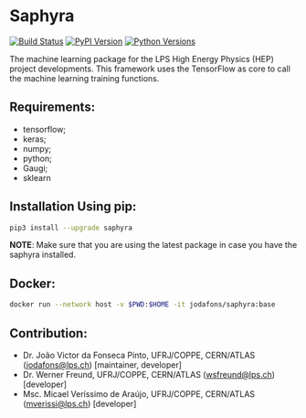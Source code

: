 
# Saphyra

[![Build Status](https://travis-ci.org/jodafons/saphyra.svg?branch=master)](https://travis-ci.org/github/jodafons/saphyra)
[![PyPI Version](https://img.shields.io/pypi/v/saphyra)](https://pypi.org/project/saphyra/)
[![Python Versions](https://img.shields.io/pypi/pyversions/saphyra)](https://github.com/jodafons/saphyra)



The machine learning package for the LPS High Energy Physics (HEP) project developments. This framework uses the 
TensorFlow as core to call the machine learning training functions. 



## Requirements:

- tensorflow;
- keras;
- numpy;
- python;
- Gaugi;
- sklearn


## Installation Using pip:


```bash
pip3 install --upgrade saphyra
```
**NOTE**: Make sure that you are using the latest package in case you have the saphyra installed. 


## Docker:

```bash
docker run --network host -v $PWD:$HOME -it jodafons/saphyra:base
```


## Contribution:

- Dr. João Victor da Fonseca Pinto, UFRJ/COPPE, CERN/ATLAS (jodafons@lps.ch) [maintainer, developer]
- Dr. Werner Freund, UFRJ/COPPE, CERN/ATLAS (wsfreund@lps.ch) [developer]
- Msc. Micael Veríssimo de Araújo, UFRJ/COPPE, CERN/ATLAS (mverissi@lps.ch) [developer]


